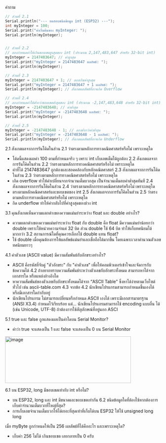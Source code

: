 คำถาม

``` c
// ส่วนที่ 2.1
Serial.println("--- ทดสอบชนิดข้อมูล int (ESP32) ---");
int myInteger = 100;
Serial.print("ค่าเริ่มต้นของ myInteger: ");
Serial.println(myInteger);


// ส่วนที่ 2.2
// ลองกำหนดค่าให้เกินขอบเขตสูงสุดของ int (ประมาณ 2,147,483,647 สำหรับ 32-bit int)
myInteger = 2147483647; // ค่าสูงสุด
Serial.print("myInteger = 2147483647 ผลลัพธ์: ");
Serial.println(myInteger);

// ส่วนที่ 2.3
myInteger = 2147483647 + 1; // ลองเกินค่าสูงสุด
Serial.print("myInteger = 2147483647 + 1 ผลลัพธ์: ");
Serial.println(myInteger); // สังเกตผลลัพธ์ที่อาจเกิด Overflow

// ส่วนที่ 2.4
// ลองกำหนดค่าให้ต่ำกว่าขอบเขตต่ำสุดของ int (ประมาณ -2,147,483,648 สำหรับ 32-bit int)
myInteger = -2147483648; // ค่าต่ำสุด
Serial.print("myInteger = -2147483648 ผลลัพธ์: ");
Serial.println(myInteger);

// ส่วนที่ 2.5
myInteger = -2147483648 - 1; // ลองต่ำกว่าค่าต่ำสุด
Serial.print("myInteger = -2147483648 - 1 ผลลัพธ์: ");
Serial.println(myInteger); // สังเกตผลลัพธ์ที่อาจเกิด Underflow
```

2.1 สังเกตผลจากการรันโคิดในส่วน 2.1 ว่าตรงตามหลักการทางคณิตศาสตร์หรือไม่ เพราะเหตุใด
- โค้ดนี้แสดงผลค่า 100 ตามที่กำหนดจริง ๆ เพราะ int เก็บเลขเต็มได้ถูกต้อง
2.2 สังเกตผลจากการรันโคิดในส่วน 2.2 ว่าตรงตามหลักการทางคณิตศาสตร์หรือไม่ เพราะเหตุใด
-  ค่าที่ได้ 2147483647 ถูกต้องและสอดคล้องกับหลักคณิตศาสตร์
2.3 สังเกตผลจากการรันโคิดในส่วน 2.3 ว่าตรงตามหลักการทางคณิตศาสตร์หรือไม่ เพราะเหตุใด
-  เกิด overflow ทำให้ค่าเปลี่ยนจากจำนวนเต็มบวกสุด เป็นจำนวนเต็มลบค่าต่ำสุดทันที
2.4 สังเกตผลจากการรันโคิดในส่วน 2.4 ว่าตรงตามหลักการทางคณิตศาสตร์หรือไม่ เพราะเหตุใด
-  ตรงตามหลักคณิตศาสตร์และขอบเขตของ int
2.5 สังเกตผลจากการรันโคิดในส่วน 2.5 ว่าตรงตามหลักการทางคณิตศาสตร์หรือไม่ เพราะเหตุใด
-  กิด underflow ทำให้ค่ากลับไปที่ค่าสูงสุดของช่วง int

3.1 คุณสังเกตเห็นความแตกต่างของความแม่นยำระหว่าง float และ double อย่างไร?
  - ความแตกต่างของความแม่นยำระหว่าง float กับ double คือ
  float มีความแม่นยำน้อยกว่า double เพราะใช้หน่วยความจำแค่ 32 บิต ส่วน double ใช้ 64 บิต ทำให้เก็บทศนิยมได้มากกว่า
3.2 สถานการณ์ใดที่คุณควรเลือกใช้ double แทน float?
  - ใช้ double เมื่อคุณต้องการให้ผลลัพธ์แม่นยำและเชื่อถือได้มากขึ้น โดยเฉพาะเวลาคำนวณตัวเลขทศนิยมยาวๆ

4.1 ค่าตัวเลข (ASCII value) มีความสัมพันธ์กับอักขระอย่างไร?
  - ASCII คือรหัสที่จับคู่ "ตัวอักขระ" กับ "ค่าตัวเลข" เพื่อให้คอมพิวเตอร์เข้าใจและจัดการกับข้อความได้
4.2 ถ้าอยากทราบความสัมพันธ์ระหว่างตัวเลขกับอักขระทั้งหมด สามารถหาได้จากเอกสารใด หรือแหล่งอ้างอิงใด
  - หาความสัมพันธ์ของตัวเลขกับอักขระทั้งหมดได้จาก “ASCII Table” ซึ่งหาได้ง่ายตามเว็บไซต์ทั่วไป เช่น ascii-table.com
4.3 จากข้อ 4.2 นักเขียนโปรแกรมสามารถกำหนดขึ้นเองได้ หรือมีเอกสารใดกำกับอยู่
  - นักเขียนโปรแกรม ไม่สามารถเปลี่ยนหรือกำหนด ASCII เองได้ เพราะมีเอกสารมาตรฐาน (ANSI X3.4) กำหนดไว้เรียบร้อย
  แต่… นักเขียนโปรแกรมสามารถใช้ encoding แบบอื่น ได้ (เช่น Unicode, UTF-8) ถ้าต้องการใช้สัญลักษณ์ที่อยู่นอก ASCI
  
5.1 true และ false ถูกแสดงผลเป็นค่าใดบน Serial Monitor?
  - คำว่า true จะแสดงเป็น 1 และ false จะแสดงเป็น 0 บน Serial Monitor
<img width="407" height="151" alt="image" src="https://github.com/user-attachments/assets/0de65ddb-05ca-424c-8141-e554e2d15ee4" />

6.1 บน ESP32, long มีขอบเขตเท่ากับ int หรือไม่?
  - บน ESP32, long และ int มีขนาดและขอบเขตเท่ากัน
6.2 ชนิดข้อมูลใดที่ต้องใช้หากต้องการเก็บค่าจำนวนเต็มบวกที่ใหญ่ที่สุด?
  - การเก็บเลขจำนวนเต็มบวกให้ได้เยอะที่สุดเท่าที่เก็บได้บน ESP32 ให้ใช้ unsigned long long

เมื่อ myByte ถูกกำหนดให้เป็น 256 ผลลัพธ์ที่ได้คืออะไร และเพราะเหตุใด?
  - เก็บค่า 256 ไม่ได้ เกินขอบเขต เลยกลายเป็น 0 ครับ
